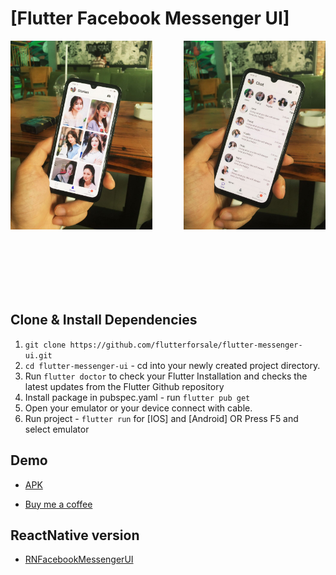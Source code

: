 # [Flutter Facebook Messenger UI]

<div>
    <img src=".stories_shot.jpeg" width="45%" align="left" />
    <img src=".chat_shot.jpeg" width="45%" align="right" /> 
<div>

<br/><br/><br/><br/><br/><br/><br/><br/><br/><br/>

<br/><br/><br/><br/><br/><br/><br/><br/><br/><br/><br/><br/><br/>

## Clone & Install Dependencies

1) `git clone https://github.com/flutterforsale/flutter-messenger-ui.git`
2) `cd flutter-messenger-ui` - cd into your newly created project directory.
3) Run `flutter doctor` to check your Flutter Installation and checks the latest updates from the Flutter Github repository
4) Install package in pubspec.yaml - run `flutter pub get`
5) Open your emulator or your device connect with cable.
6) Run project - `flutter run` for [IOS] and [Android] OR Press F5 and select emulator

## Demo
- [APK](https://drive.google.com/file/d/1e7hsaJeqT0GKQhp1Q_v7x7YeuxshHeWO/view?usp=sharing)

- [Buy me a coffee](https://www.buymeacoffee.com/flutterforsale)

## ReactNative version

- [RNFacebookMessengerUI](https://github.com/flutterforsale/rn-messenger-ui)